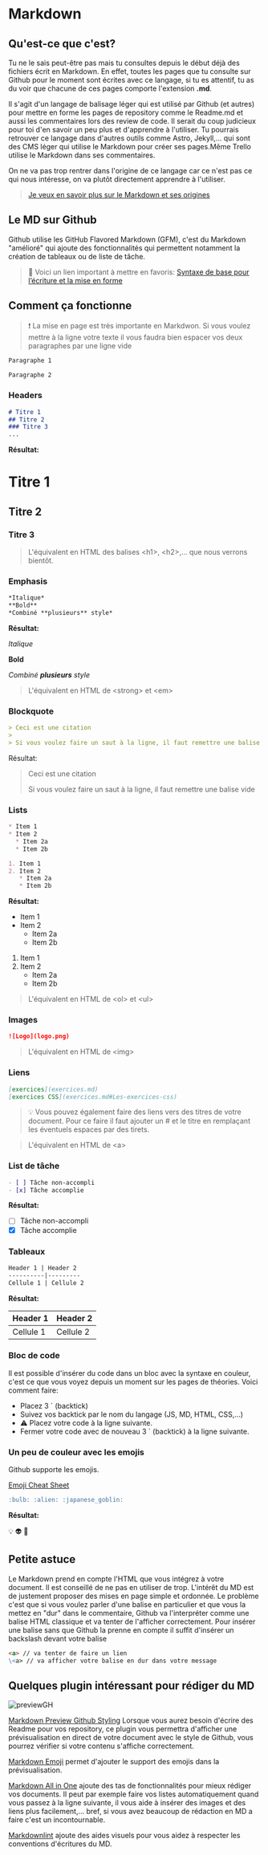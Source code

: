 # Markdown

## Qu'est-ce que c'est?

Tu ne le sais peut-être pas mais tu consultes depuis le début déjà des fichiers écrit en Markdown. En effet, toutes les pages que tu consulte sur Github pour le moment sont écrites avec ce langage, si tu es attentif, tu as du voir que chacune de ces pages comporte l'extension **.md**.

Il s'agit d'un langage de balisage léger qui est utilisé par Github (et autres) pour mettre en forme les pages de repository comme le Readme.md et aussi les commentaires lors des review de code. Il serait du coup judicieux pour toi d'en savoir un peu plus et d'apprendre à l'utiliser. Tu pourrais retrouver ce langage dans d'autres outils comme Astro, Jekyll,... qui sont des CMS léger qui utilise le Markdown pour créer ses pages.Même Trello utilise le Markdown dans ses commentaires.

On ne va pas trop rentrer dans l'origine de ce langage car ce n'est pas ce qui nous intéresse, on va plutôt directement apprendre à l'utiliser.

> [Je veux en savoir plus sur le Markdown et ses origines](https://en.wikipedia.org/wiki/Markdown)

## Le MD sur Github

Github utilise les GitHub Flavored Markdown (GFM), c'est du Markdown "amélioré" qui ajoute des fonctionnalités qui permettent notamment la création de tableaux ou de liste de tâche.

> :link: Voici un lien important à mettre en favoris: [Syntaxe de base pour l’écriture et la mise en forme](https://docs.github.com/fr/get-started/writing-on-github/getting-started-with-writing-and-formatting-on-github/basic-writing-and-formatting-syntax)

## Comment ça fonctionne

> :heavy_exclamation_mark: La mise en page est très importante en Markdwon. Si vous voulez mettre à la ligne votre texte il vous faudra bien espacer vos deux paragraphes par une ligne vide

```md
Paragraphe 1

Paragraphe 2
```

### 

### Headers

```md
# Titre 1
## Titre 2
### Titre 3
...
```

**Résultat:**

# Titre 1

## Titre 2

### Titre 3

> L'équivalent en HTML des balises \<h1>, \<h2>,... que nous verrons bientôt.

### Emphasis

```md
*Italique*
**Bold**
*Combiné **plusieurs** style*
```

**Résultat:**

*Italique*

**Bold**

*Combiné **plusieurs** style*

> L'équivalent en HTML de \<strong> et \<em>

### Blockquote

```md
> Ceci est une citation
>
> Si vous voulez faire un saut à la ligne, il faut remettre une balise vide
```

Résultat:
> Ceci est une citation
>
> Si vous voulez faire un saut à la ligne, il faut remettre une balise vide

### Lists

```md
* Item 1
* Item 2
  * Item 2a
  * Item 2b

1. Item 1
2. Item 2
   * Item 2a
   * Item 2b
```

**Résultat:**

* Item 1
* Item 2
  * Item 2a
  * Item 2b

1. Item 1
2. Item 2
   * Item 2a
   * Item 2b

> L'équivalent en HTML de \<ol> et \<ul>

### Images

```md
![Logo](logo.png)
```

> L'équivalent en HTML de \<img>

### Liens

```md
[exercices](exercices.md)
[exercices CSS](exercices.md#Les-exercices-css)
```

> :bulb: Vous pouvez également faire des liens vers des titres de votre document. Pour ce faire il faut ajouter un # et le titre en remplaçant les éventuels espaces par des tirets.

> L'équivalent en HTML de \<a>

### List de tâche

```md
- [ ] Tâche non-accompli
- [x] Tâche accomplie
```

**Résultat:**

- [ ] Tâche non-accompli
- [x] Tâche accomplie

### Tableaux

```md
Header 1 | Header 2
----------|---------
Cellule 1 | Cellule 2
```

**Résultat:**

Header 1 | Header 2
----------|---------
Cellule 1 | Cellule 2

### Bloc de code

Il est possible d'insérer du code dans un bloc avec la syntaxe en couleur, c'est ce que vous voyez depuis un moment sur les pages de théories. Voici comment faire:

* Placez 3 ` (backtick)
* Suivez vos backtick par le nom du langage (JS, MD, HTML, CSS,...)
* :warning: Placez votre code à la ligne suivante.
* Fermer votre code avec de nouveau 3 ` (backtick) à la ligne suivante.

### Un peu de couleur avec les emojis

Github supporte les emojis.

[Emoji Cheat Sheet](https://github.com/ikatyang/emoji-cheat-sheet/blob/master/README.md)

```md
:bulb: :alien: :japanese_goblin:
```

**Résultat:**

:bulb: :alien: :japanese_goblin:

## Petite astuce

Le Markdown prend en compte l'HTML que vous intégrez à votre document. Il est conseillé de ne pas en utiliser de trop. L'intérêt du MD est de justement proposer des mises en page simple et ordonnée. Le problème c'est que si vous voulez parler d'une balise en particulier et que vous la mettez en "dur" dans le commentaire, Github va  l'interpréter comme une balise HTML classique et va tenter de l'afficher correctement. Pour insérer une balise sans que Github la prenne en compte il suffit d'insérer un backslash devant votre balise

```md
<a> // va tenter de faire un lien
\<a> // va afficher votre balise en dur dans votre message
```

## Quelques plugin intéressant pour rédiger du MD

![previewGH](src/Images/preview_md.gif)

[Markdown Preview Github Styling](https://marketplace.visualstudio.com/items?itemName=bierner.markdown-preview-github-styles)
Lorsque vous aurez besoin d'écrire des Readme pour vos repository, ce plugin vous permettra d'afficher une prévisualisation en direct de votre document avec le style de Github, vous pourrez vérifier si votre contenu s'affiche correctement.

[Markdown Emoji](https://marketplace.visualstudio.com/items?itemName=bierner.markdown-emoji) permet d'ajouter le support des emojis dans la prévisualisation.

[Markdown All in One](https://marketplace.visualstudio.com/items?itemName=yzhang.markdown-all-in-one) ajoute des tas de fonctionnalités pour mieux rédiger vos documents. Il peut par exemple faire vos listes automatiquement quand vous passez à la ligne suivante, il vous aide à insérer des images et des liens plus facilement,... bref, si vous avez beaucoup de rédaction en MD a faire c'est un incontournable.

[Markdownlint](https://marketplace.visualstudio.com/items?itemName=DavidAnson.vscode-markdownlint) ajoute des aides visuels pour vous aidez à respecter les conventions d'écritures du MD.
